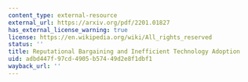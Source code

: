 ```yaml
---
content_type: external-resource
external_url: https://arxiv.org/pdf/2201.01827
has_external_license_warning: true
license: https://en.wikipedia.org/wiki/All_rights_reserved
status: ''
title: Reputational Bargaining and Inefficient Technology Adoption
uid: adbd447f-97cd-4905-b574-49d2e8f1dbf1
wayback_url: ''
---
```

